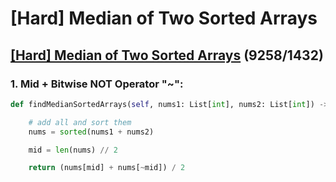# \[Hard\] Median of Two Sorted Arrays

## [\[Hard\] Median of Two Sorted Arrays](https://leetcode.com/problems/median-of-two-sorted-arrays/)      \(9258/1432\)



### 1. Mid + Bitwise NOT Operator "~": 

```python
def findMedianSortedArrays(self, nums1: List[int], nums2: List[int]) -> float:

    # add all and sort them
    nums = sorted(nums1 + nums2)

    mid = len(nums) // 2

    return (nums[mid] + nums[~mid]) / 2
```

